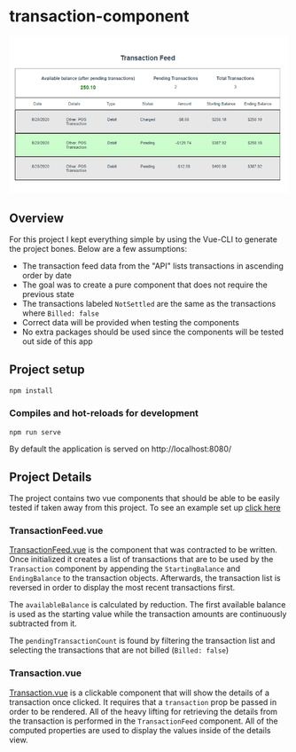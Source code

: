 # transaction-component

![Image of Transaction Feed](images/transaction-feed.PNG)
## Overview
For this project I kept everything simple by using the Vue-CLI to generate the project bones. Below are a few assumptions:
- The transaction feed data from the "API" lists transactions in ascending order by date
- The goal was to create a pure component that does not require the previous state
- The transactions labeled `NotSettled` are the same as the transactions where `Billed: false`
- Correct data will be provided when testing the components
- No extra packages should be used since the components will be tested out side of this app


## Project setup
```
npm install
```

### Compiles and hot-reloads for development
```
npm run serve
```

By default the application is served on http://localhost:8080/

## Project Details
The project contains two vue components that should be able to be easily tested if taken away from this project. To see an example set up [click here](src/App.vue)

### TransactionFeed.vue

[TransactionFeed.vue](src/components/TransactionFeed.vue) is the component that was contracted to be written. Once initialized it creates a list of transactions that are to be used by the `Transaction` component by appending the `StartingBalance` and `EndingBalance` to the transaction objects. Afterwards, the transaction list is reversed in order to display the most recent transactions first.

The `availableBalance` is calculated by reduction. The first available balance is used as the starting value while the transaction amounts are continuously subtracted from it.

The `pendingTransactionCount` is found by filtering the transaction list and selecting the transactions that are not billed (`Billed: false`)

### Transaction.vue

[Transaction.vue](src/components/Transaction.vue) is a clickable component that will show the details of a transaction once clicked. It requires that a `transaction` prop be passed in order to be rendered. All of the heavy lifting for retrieving the details from the transaction is performed in the `TransactionFeed` component. All of the computed properties are used to display the values inside of the details view.
